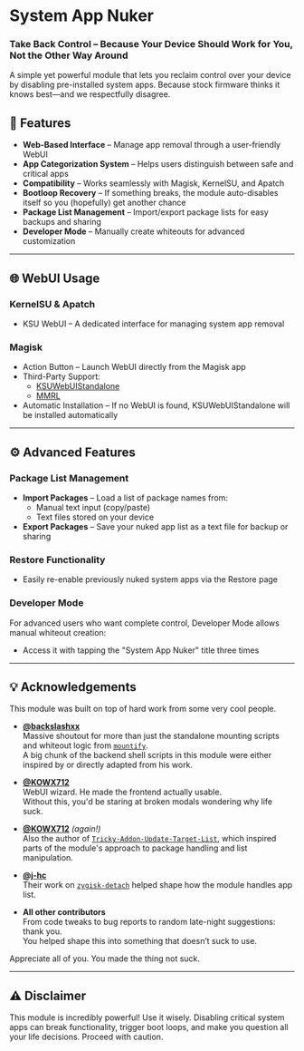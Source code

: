 # System App Nuker  
### Take Back Control – Because Your Device Should Work for You, Not the Other Way Around  

A simple yet powerful module that lets you reclaim control over your device by disabling pre-installed system apps. Because stock firmware thinks it knows best—and we respectfully disagree.  

## 🧩 Features  
- **Web-Based Interface** – Manage app removal through a user-friendly WebUI
- **App Categorization System** – Helps users distinguish between safe and critical apps 
- **Compatibility** – Works seamlessly with Magisk, KernelSU, and Apatch
- **Bootloop Recovery** – If something breaks, the module auto-disables itself so you (hopefully) get another chance
- **Package List Management** – Import/export package lists for easy backups and sharing
- **Developer Mode** – Manually create whiteouts for advanced customization

---

## 🌐 WebUI Usage  
### KernelSU & Apatch  
- KSU WebUI – A dedicated interface for managing system app removal

### Magisk  
- Action Button – Launch WebUI directly from the Magisk app
- Third-Party Support:  
  - [KSUWebUIStandalone](https://github.com/5ec1cff/KsuWebUIStandalone)  
  - [MMRL](https://github.com/MMRLApp/MMRL)  
- Automatic Installation – If no WebUI is found, KSUWebUIStandalone will be installed automatically

---

## ⚙️ Advanced Features  
### Package List Management  
- **Import Packages** – Load a list of package names from:  
  - Manual text input (copy/paste)  
  - Text files stored on your device  
- **Export Packages** – Save your nuked app list as a text file for backup or sharing

### Restore Functionality  
- Easily re-enable previously nuked system apps via the Restore page 

### Developer Mode  
For advanced users who want complete control, Developer Mode allows manual whiteout creation:  
- Access it with tapping the "System App Nuker" title three times

---

## 💡 Acknowledgements  

This module was built on top of hard work from some very cool people.

- **[@backslashxx](https://github.com/backslashxx)**  
Massive shoutout for more than just the standalone mounting scripts and whiteout logic from [`mountify`](https://github.com/backslashxx/mountify).  
A big chunk of the backend shell scripts in this module were either inspired by or directly adapted from his work.

- **[@KOWX712](https://github.com/KOWX712)**  
WebUI wizard. He made the frontend actually usable.  
Without this, you'd be staring at broken modals wondering why life suck.

- **[@KOWX712](https://github.com/KOWX712)** *(again!)*  
Also the author of [`Tricky-Addon-Update-Target-List`](https://github.com/KOWX712/Tricky-Addon-Update-Target-List), which inspired parts of the module's approach to package handling and list manipulation.

- **[@j-hc](https://github.com/j-hc)**  
Their work on [`zygisk-detach`](https://github.com/j-hc/zygisk-detach) helped shape how the module handles app list.

- **All other contributors**  
From code tweaks to bug reports to random late-night suggestions: thank you.  
You helped shape this into something that doesn’t suck to use.

Appreciate all of you. You made the thing not suck.

---

## ⚠️ Disclaimer  
This module is incredibly powerful! Use it wisely. Disabling critical system apps can break functionality, trigger boot loops, and make you question all your life decisions. Proceed with caution.
